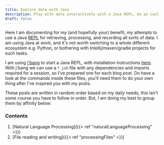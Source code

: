 ```yaml
---
title: Explore data with Java
description: Play with data interactively with a Java REPL, be as cool as the Python kids
draft: false
---
```


Here I am documenting for my (and hopefully your) benefit, my attempts to use a
Java [REPL](https://en.wikipedia.org/wiki/Read%E2%80%93eval%E2%80%93print_loop) for retrieving, processing, and
recording all sorts of data. I am using Java at work, and it's not worth switching to a whole different ecosystem e.g.
Python, or bothering with Intellij/maven/gradle projects for such tasks.

I am using [j'bang](https://github.com/maxandersen/jbang) to start a Java REPL, with installation
instructions [here](https://github.com/maxandersen/jbang#installation). With j'bang we can use a `*.jsh` file with any
dependencies and imports required for a session, so I've prepared one for each blog post. Do have a look at the commands
inside these files, you'll need them to do your own thing after I've inspired you with my posts.

These posts are written in random order based on my daily needs, this isn't some course you have to follow in order.
But, I am doing my best to group them by affinity below:

### Contents

1. [Natural Language Processing]({{< ref "naturalLanguageProcessing" >}})
2. [File reading and writing]({{< ref "processingFiles" >}})

